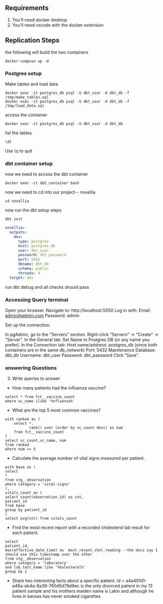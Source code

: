 ## Requirements

1. You'll need docker desktop
2. You'll need vscode with the docker extension

## Replication Steps

the following will build the two containers

```
docker-compose up -d
```

### Postgres setup

Make tables and load data

```
docker exec -it postgres_db psql -U dbt_user -d dbt_db -f /tmp/make_tables.sql
docker exec -it postgres_db psql -U dbt_user -d dbt_db -f /tmp/load_data.sql
```

access the container

```
docker exec -it postgres_db psql -U dbt_user -d dbt_db
```

list the tables

```
\dt
```

Use \q to quit

### dbt container setup

now we need to access the dbt container

```
docker exec -it dbt_container bash
```

now we need to cd into our project-- novellia

```
cd novellia
```

now run the dbt setup steps

```
dbt init
```

```yml
novellia:
  outputs:
    dev:
      type: postgres
      host: postgres_db
      user: dbt_user
      password: dbt_password
      port: 5432
      dbname: dbt_db
      schema: public
      threads: 4
  target: dev
```

run dbt debug and all checks should pass

### Accessing Query terminal

Open your browser.
Navigate to:
http://localhost:5050
Log in with:
Email: admin@admin.com
Password: admin

Set up the connection:

In pgAdmin, go to the "Servers" section.
Right-click "Servers" → "Create" → "Server".
In the General tab:
Set Name to Postgres DB (or any name you prefer).
In the Connection tab:
Host name/address: postgres_db (since both containers are in the same db_network)
Port: 5432
Maintenance Database: dbt_db
Username: dbt_user
Password: dbt_password
Click "Save".

### answering Questions

3. Write queries to answer

- How many patients had the influenza vaccine?

```
select * from fct__vaccine_count
where vc_name ilike '%nfluenza%'
```

- What are the top 5 most common vaccines?

```
with ranked as (
    select *,
           rank() over (order by vc_count desc) as num
    from fct__vaccine_count
)
select vc_count,vc_name, num
from ranked
where num <= 5
```

- Calculate the average number of vital signs measured per patient.

```
with base as (
select
*
from stg__observation
where category = 'vital-signs'
),
vitals_count as (
select count(observation_id) as cnt,
patient_id
from base
group by patient_id
)
select avg(cnt) from vitals_count

```

- Find the most recent report with a recorded cholesterol lab result for each patient.

```
select
patient_id,
max(effective_date_time) as  most_recent_chol_reading --the docs say I should use this timestamp over the other
from stg__observation
where category = 'laboratory'
and lab_test_name like '%holesterol%'
group by 1
```

- Share two interesting facts about a specific patient.
  id =
  a4a401d1-a46a-eb4a-8a38-760d5d79d6ec
  is the only divorced patient in my 13 patient sample and his mothers maiden name is Lakin and although he lives in kansas has never smoked cigarettes
